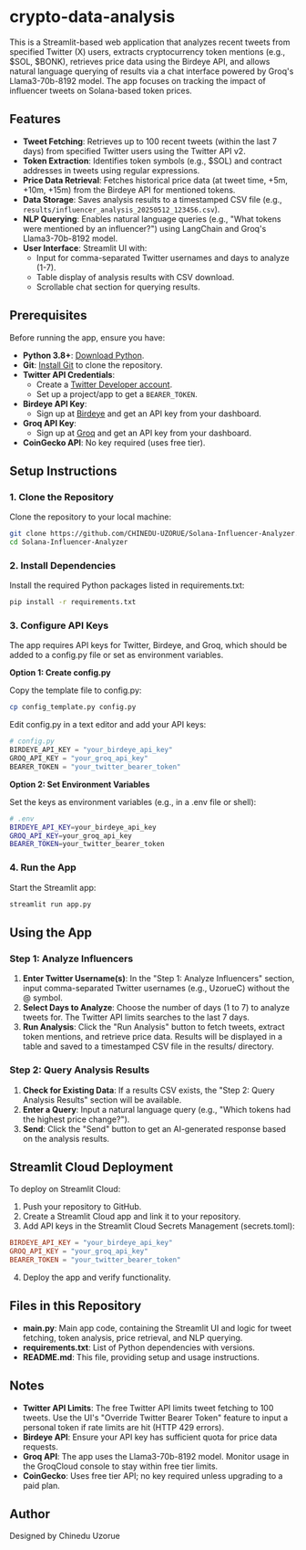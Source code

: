 # crypto-data-analysis

This is a Streamlit-based web application that analyzes recent tweets from specified Twitter (X) users, extracts cryptocurrency token mentions (e.g., $SOL, $BONK), retrieves price data using the Birdeye API, and allows natural language querying of results via a chat interface powered by Groq's Llama3-70b-8192 model. The app focuses on tracking the impact of influencer tweets on Solana-based token prices.

## Features

* **Tweet Fetching**: Retrieves up to 100 recent tweets (within the last 7 days) from specified Twitter users using the Twitter API v2.
* **Token Extraction**: Identifies token symbols (e.g., $SOL) and contract addresses in tweets using regular expressions.
* **Price Data Retrieval**: Fetches historical price data (at tweet time, +5m, +10m, +15m) from the Birdeye API for mentioned tokens.
* **Data Storage**: Saves analysis results to a timestamped CSV file (e.g., `results/influencer_analysis_20250512_123456.csv`).
* **NLP Querying**: Enables natural language queries (e.g., "What tokens were mentioned by an influencer?") using LangChain and Groq's Llama3-70b-8192 model.
* **User Interface**: Streamlit UI with:
  * Input for comma-separated Twitter usernames and days to analyze (1-7).
  * Table display of analysis results with CSV download.
  * Scrollable chat section for querying results.

## Prerequisites

Before running the app, ensure you have:

* **Python 3.8+**: [Download Python](https://www.python.org/downloads/).
* **Git**: [Install Git](https://git-scm.com/) to clone the repository.
* **Twitter API Credentials**:
  * Create a [Twitter Developer account](https://developer.twitter.com/).
  * Set up a project/app to get a `BEARER_TOKEN`.
* **Birdeye API Key**:
  * Sign up at [Birdeye](https://birdeye.so/) and get an API key from your dashboard.
* **Groq API Key**:
  * Sign up at [Groq](https://console.groq.com/) and get an API key from your dashboard.
* **CoinGecko API**: No key required (uses free tier).

## Setup Instructions

### 1. Clone the Repository

Clone the repository to your local machine:

```bash
git clone https://github.com/CHINEDU-UZORUE/Solana-Influencer-Analyzer.git
cd Solana-Influencer-Analyzer
```

### 2. Install Dependencies

Install the required Python packages listed in requirements.txt:

```bash
pip install -r requirements.txt
```

### 3. Configure API Keys

The app requires API keys for Twitter, Birdeye, and Groq, which should be added to a config.py file or set as environment variables.

**Option 1: Create config.py**

Copy the template file to config.py:

```bash
cp config_template.py config.py
```

Edit config.py in a text editor and add your API keys:

```python
# config.py
BIRDEYE_API_KEY = "your_birdeye_api_key"
GROQ_API_KEY = "your_groq_api_key"
BEARER_TOKEN = "your_twitter_bearer_token"
```

**Option 2: Set Environment Variables**

Set the keys as environment variables (e.g., in a .env file or shell):

```bash
# .env
BIRDEYE_API_KEY=your_birdeye_api_key
GROQ_API_KEY=your_groq_api_key
BEARER_TOKEN=your_twitter_bearer_token
```

### 4. Run the App

Start the Streamlit app:

```bash
streamlit run app.py
```

## Using the App

### Step 1: Analyze Influencers

1. **Enter Twitter Username(s)**: In the "Step 1: Analyze Influencers" section, input comma-separated Twitter usernames (e.g., UzorueC) without the @ symbol.
2. **Select Days to Analyze**: Choose the number of days (1 to 7) to analyze tweets for. The Twitter API limits searches to the last 7 days.
3. **Run Analysis**: Click the "Run Analysis" button to fetch tweets, extract token mentions, and retrieve price data. Results will be displayed in a table and saved to a timestamped CSV file in the results/ directory.

### Step 2: Query Analysis Results

1. **Check for Existing Data**: If a results CSV exists, the "Step 2: Query Analysis Results" section will be available.
2. **Enter a Query**: Input a natural language query (e.g., "Which tokens had the highest price change?").
3. **Send**: Click the "Send" button to get an AI-generated response based on the analysis results.

## Streamlit Cloud Deployment

To deploy on Streamlit Cloud:

1. Push your repository to GitHub.
2. Create a Streamlit Cloud app and link it to your repository.
3. Add API keys in the Streamlit Cloud Secrets Management (secrets.toml):

```toml
BIRDEYE_API_KEY = "your_birdeye_api_key"
GROQ_API_KEY = "your_groq_api_key"
BEARER_TOKEN = "your_twitter_bearer_token"
```

4. Deploy the app and verify functionality.

## Files in this Repository

* **main.py**: Main app code, containing the Streamlit UI and logic for tweet fetching, token analysis, price retrieval, and NLP querying.
* **requirements.txt**: List of Python dependencies with versions.
* **README.md**: This file, providing setup and usage instructions.

## Notes

* **Twitter API Limits**: The free Twitter API limits tweet fetching to 100 tweets. Use the UI's "Override Twitter Bearer Token" feature to input a personal token if rate limits are hit (HTTP 429 errors).
* **Birdeye API**: Ensure your API key has sufficient quota for price data requests.
* **Groq API**: The app uses the Llama3-70b-8192 model. Monitor usage in the GroqCloud console to stay within free tier limits.
* **CoinGecko**: Uses free tier API; no key required unless upgrading to a paid plan.

## Author

Designed by Chinedu Uzorue

